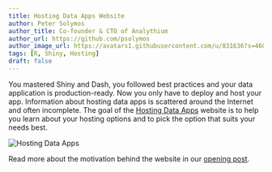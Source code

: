 ```yaml
---
title: Hosting Data Apps Website
author: Peter Solymos
author_title: Co-founder & CTO of Analythium
author_url: https://github.com/psolymos
author_image_url: https://avatars1.githubusercontent.com/u/831636?s=460&u=578a952663eae17b2a2dd008ea9511db308d1822&v=4
tags: [R, Shiny, Hosting]
draft: false
---
```


You mastered Shiny and Dash, you followed best practices and your data application is production-ready. Now you only have to deploy and host your app. Information about hosting data apps is scattered around the Internet and often incomplete. The goal of the [Hosting Data Apps](https://hosting.analythium.io?utm_source=as-hub&utm_medium=web&utm_campaign=launch-april-2021) website is to help you learn about your hosting options and to pick the option that suits your needs best.

<!--truncate-->

![Hosting Data Apps](../../img/hosting/hosting.gif 'Hosting Data Apps')

Read more about the motivation behind the website in our [opening post](https://hosting.analythium.io/welcome-to-hosting-data-apps?utm_source=as-hub&utm_medium=web&utm_campaign=launch-april-2021).

